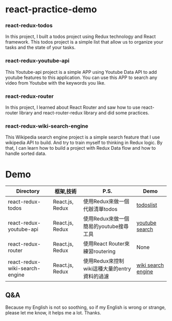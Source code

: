 # react-practice-demo
### react-redux-todos
In this project, I built a todos project using Redux technology and React framework. This todos project is a simple list that allow us to organize your tasks and the state of your tasks.

### react-redux-youtube-api
This Youtube-api project is a simple APP using Youtube Data API to add youtube features to this application. You can use this APP to search any  video from Youtube with the keywords you like. 
### react-redux-router
In this project, I learned about React Router and saw how to use react-router library and react-router-redux library and did some practices.

### react-redux-wiki-search-engine
This Wikipedia search engine project is a simple search feature that I use wikipedia 
API to build. And try to train myself to thinking in Redux logic. By that, I can learn how to build a project with Redux Data flow and how to handle sorted data.

# Demo

Directory | 框架,技術 | P.S. | Demo
 --- | --- | --- | ---
react-redux-todos | React.js, Redux | 使用Redux來做一個代辦清單todos | [todoslist](https://arcobalenoi27.github.io/react-practice-demo/react-redux-todos/)
react-redux-youtube-api | React.js, Redux | 使用Redux來做一個簡易的youtube搜尋工具 | [youtube search](https://arcobalenoi27.github.io/react-practice-demo/react-redux-youtube-api/)
react-redux-router | React.js, Redux | 使用React Router來練習routering | None
react-redux-wiki-search-engine | React.js, Redux | 使用Redux來控制wiki這種大量的entry資料的過濾 | [wiki search engine](https://arcobalenoi27.github.io/react-practice-demo/react-redux-wiki-search-engine/)

## Q&A
Because my English is not so soothing, so if my English is wrong or strange, please let me know, it helps me  a lot. Thanks.
